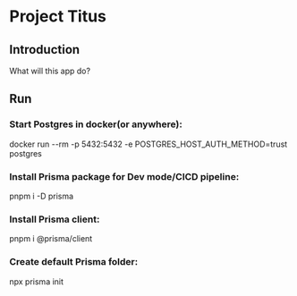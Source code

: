# Project Titus

## Introduction

What will this app do?

## Run

### Start Postgres in docker(or anywhere):

docker run --rm -p 5432:5432 -e POSTGRES_HOST_AUTH_METHOD=trust postgres


### Install Prisma package for Dev mode/CICD pipeline:

pnpm i -D prisma


### Install Prisma client:

pnpm i @prisma/client


### Create default Prisma folder:

npx prisma init


